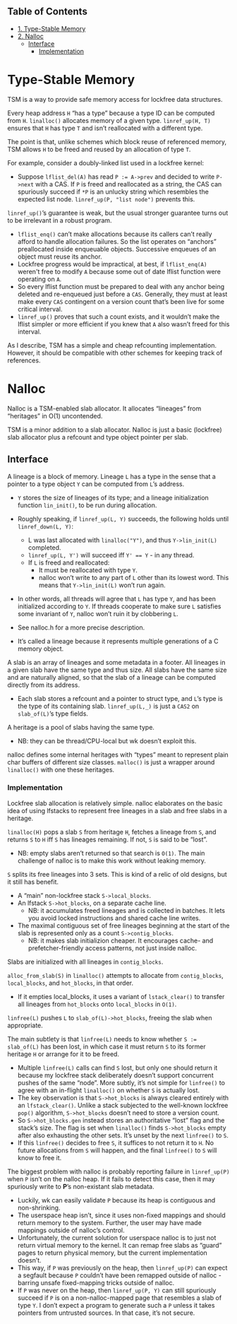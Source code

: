 <div id="table-of-contents">
<h2>Table of Contents</h2>
<div id="text-table-of-contents">
<ul>
<li><a href="#orgheadline1">1. Type-Stable Memory</a></li>
<li><a href="#orgheadline4">2. Nalloc</a>
<ul>
<li><a href="#orgheadline3">Interface</a>
<ul>
<li><a href="#orgheadline2">Implementation</a></li>
</ul>
</li>
</ul>
</li>
</ul>
</div>
</div>


# Type-Stable Memory<a id="orgheadline1"></a>

TSM is a way to provide safe memory access for lockfree data structures.

Every heap address `H` &ldquo;has a type&rdquo; because a type ID can be computed from
`H`. `linalloc()` allocates memory of a given type. `linref_up(H, T)` ensures
that `H` has type `T` and isn&rsquo;t reallocated with a different type.

The point is that, unlike schemes which block reuse of referenced memory,
TSM allows `H` to be freed and reused by an allocation of type `T`.

For example, consider a doubly-linked list used in a lockfree kernel:

-   Suppose `lflist_del(A)` has read `P := A->prev` and decided to write
    `P->next` with a CAS. If `P` is freed and reallocated as a string, the CAS
    can spuriously succeed if `*P` is an unlucky string which resembles the
    expected list node. `linref_up(P, "list node")` prevents this.

`linref_up()`&rsquo;s guarantee is weak, but the usual stronger guarantee turns
out to be irrelevant in a robust program.

-   `lflist_enq()` can&rsquo;t make allocations because its callers can&rsquo;t
    really afford to handle allocation failures. So the list operates on
    &ldquo;anchors&rdquo; preallocated inside enqueuable objects. Successive enqueues of
    an object must reuse its anchor.
-   Lockfree progress would be impractical, at best, if `lflist_enq(A)`
    weren't free to modify `A` because some out of date lflist function were
    operating on `A`.
-   So every lflist function must be prepared to deal with any anchor
    being deleted and re-enqueued just before a `CAS`. Generally, they must at
    least make every `CAS` contingent on a version count that&rsquo;s been live for
    some critical interval.
-   `linref_up()` proves that such a count exists, and it wouldn&rsquo;t make
    the lflist simpler or more efficient if you knew that `A` also wasn&rsquo;t
    freed for this interval.

As I describe, TSM has a simple and cheap refcounting
implementation. However, it should be compatible with other schemes for
keeping track of references.

# Nalloc<a id="orgheadline4"></a>

Nalloc is a TSM-enabled slab allocator. It allocates &ldquo;lineages&rdquo; from
&ldquo;heritages&rdquo; in O(1) uncontended.

TSM is a minor addition to a slab allocator. Nalloc is just a basic
(lockfree) slab allocator plus a refcount and type object pointer per
slab.

## Interface<a id="orgheadline3"></a>

A lineage is a block of memory. Lineage `L` has a type in the sense that a
pointer to a type object `Y` can be computed from `L`&rsquo;s address.

-   `Y` stores the size of lineages of its type; and a lineage initialization
    function `lin_init()`, to be run during allocation.
-   Roughly speaking, if `linref_up(L, Y)` succeeds, the following holds until
    `linref_down(L, Y)`:
    -   L was last allocated with `linalloc("Y")`, and thus `Y->lin_init(L)` completed.
    -   `linref_up(L, Y')` will succeed iff `Y' == Y` - in any thread.
    -   If `L` is freed and reallocated:
        -   It must be reallocated with type `Y`.
        -   nalloc won&rsquo;t write to any part of `L` other than its lowest
            word. This means that `Y->lin_init(L)` won&rsquo;t run again.
-   In other words, all threads will agree that `L` has type `Y`, and has been
    initialized according to `Y`. If threads cooperate to make sure `L`
    satisfies some invariant of `Y`, nalloc won&rsquo;t ruin it by clobbering `L`.
-   See nalloc.h for a more precise description.

-   It&rsquo;s called a lineage because it represents multiple generations of
    a C memory object.

A slab is an array of lineages and some metadata in a footer. All lineages
in a given slab have the same type and thus size. All slabs have the same
size and are naturally aligned, so that the slab of a lineage can be
computed directly from its address.

-   Each slab stores a refcount and a pointer to struct type, and `L`&rsquo;s type
    is the type of its containing slab. `linref_up(L,_)` is just a `CAS2` on
    `slab_of(L)`&rsquo;s type fields.

A heritage is a pool of slabs having the same type.

-   NB: they can be thread/CPU-local but wk doesn&rsquo;t exploit this.

nalloc defines some internal heritages with &ldquo;types&rdquo; meant to represent
plain char buffers of different size classes. `malloc()` is just a wrapper
around `linalloc()` with one these heritages.

### Implementation<a id="orgheadline2"></a>

Lockfree slab allocation is relatively simple. nalloc elaborates on the
basic idea of using lfstacks to represent free lineages in a slab and free
slabs in a heritage.

`linalloc(H)` pops a slab `S` from heritage `H`, fetches a lineage from `S`, and
returns `S` to `H` iff `S` has lineages remaining. If not, `S` is said to be
&ldquo;lost&rdquo;.

-   NB: empty slabs aren&rsquo;t returned so that search is `O(1)`. The main
    challenge of nalloc is to make this work without leaking memory.

`S` splits its free lineages into 3 sets. This is kind of a relic of old
designs, but it still has benefit.

-   A &ldquo;main&rdquo; non-lockfree stack `S->local_blocks`.
-   An lfstack `S->hot_blocks`, on a separate cache line.
    -   NB: it accumulates freed lineages and is collected in batches. It lets
        you avoid locked instructions and shared cache line writes.
-   The maximal contiguous set of free lineages beginning at the start
    of the slab is represented only as a count `S->contig_blocks`. 
    -   NB: it makes slab initializion cheaper. It encourages cache- and
        prefetcher-friendly access patterns, not just inside nalloc.

Slabs are initialized with all lineages in `contig_blocks`.

`alloc_from_slab(S)` in `linalloc()` attempts to allocate from
`contig_blocks`, `local_blocks`, and `hot_blocks`, in that order.

-   If it empties local\_blocks, it uses a variant of `lstack_clear()` to
    transfer all lineages from `hot_blocks` onto `local_blocks` in `O(1)`.

`linfree(L)` pushes `L` to `slab_of(L)->hot_blocks`, freeing the slab when
appropriate.

The main subtlety is that `linfree(L)` needs to know whether `S := slab_of(L)`
has been lost, in which case it must return `S` to its former heritage `H` or
arrange for it to be freed.

-   Multiple `linfree(L)` calls can find `S` lost, but only one should return
    it because my lockfree stack deliberately doesn&rsquo;t support concurrent
    pushes of the same &ldquo;node&rdquo;. More subtly, it&rsquo;s not simple for `linfree()` to
    agree with an in-flight `linalloc()` on whether `S` is actually lost.
-   The key observation is that `S->hot_blocks` is always cleared
    entirely with an `lfstack_clear()`. Unlike a stack subjected to the
    well-known lockfree `pop()` algorithm, `S->hot_blocks` doesn&rsquo;t need to store
    a version count.
-   So `S->hot_blocks.gen` instead stores an authoritative &ldquo;lost&rdquo; flag and the
    stack&rsquo;s size. The flag is set when `linalloc()` finds `S->hot_blocks` empty
    after also exhausting the other sets. It&rsquo;s unset by the next `linfree()`
    to `S`.
-   If this `linfree()` decides to free `S`, it suffices to not return it to
    `H`. No future allocations from `S` will happen, and the final `linfree()` to
    `S` will know to free it.

The biggest problem with nalloc is probably reporting failure in
`linref_up(P)` when `P` isn&rsquo;t on the nalloc heap. If it fails to detect this
case, then it may spuriously write to **P**&rsquo;s non-existant slab metadata.

-   Luckily, wk can easily validate `P` because its heap is contiguous and
    non-shrinking.
-   The userspace heap isn&rsquo;t, since it uses non-fixed mappings and should
    return memory to the system. Further, the user may have made mappings
    outside of nalloc&rsquo;s control.
-   Unfortunately, the current solution for userspace nalloc is to just
    not return virtual memory to the kernel. It can remap free slabs as
    &ldquo;guard&rdquo; pages to return physical memory, but the current implementation
    doesn&rsquo;t.
-   This way, if `P` was previously on the heap, then `linref_up(P)` can expect
    a segfault because `P` couldn&rsquo;t have been remapped outside of nalloc -
    barring unsafe fixed-mapping tricks outside of nalloc.
-   If `P` was never on the heap, then `linref_up(P, Y)` can still spuriously
    succeed if `P` is on a non-nalloc-mapped page that resembles a slab of
    type `Y`. I don&rsquo;t expect a program to generate such a `P` unless it takes
    pointers from untrusted sources. In that case, it&rsquo;s not secure.